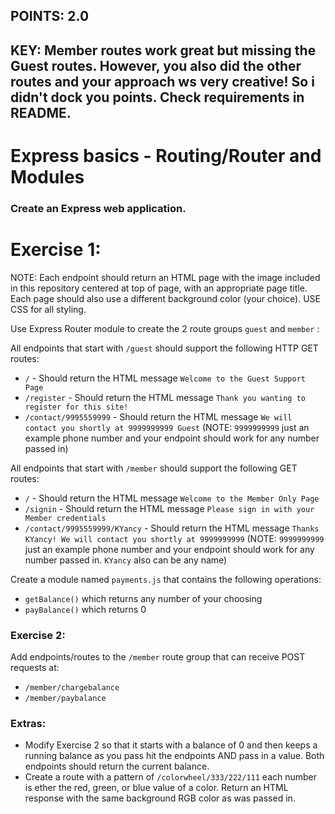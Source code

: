 ## POINTS: 2.0
## KEY: Member routes work great but missing the Guest routes. However, you also did the other routes and your approach ws very creative! So i didn't dock you points. Check requirements in README. 

# Express basics - Routing/Router and Modules

### Create an Express web application. 

# Exercise 1:
NOTE: Each endpoint should return an HTML page with the image included in this repository centered at top of page, with an appropriate page title. Each page should also use a different background color (your choice). USE CSS for all styling.
 
Use Express Router module to create the 2 route groups ```guest``` and ```member``` :

All endpoints that start with ```/guest``` should support the following HTTP GET routes:

* ```/``` - Should return the HTML message ```Welcome to the Guest Support Page```
* ```/register``` - Should return the HTML message ```Thank you wanting to register for this site!``` 
* ```/contact/9995559999``` - Should return the HTML message ```We will contact you shortly at 9999999999 Guest``` (NOTE: ```9999999999``` just an example phone number and your endpoint should work for any number passed in)


All endpoints that start with ```/member``` should support the following GET routes:

* ```/``` - Should return the HTML message ```Welcome to the Member Only Page```
* ```/signin``` - Should return the HTML message ```Please sign in with your Member credentials``` 
* ```/contact/9995559999/KYancy``` - Should return the HTML message ```Thanks KYancy! We will contact you shortly at 9999999999``` (NOTE: ```9999999999``` just an example phone number and your endpoint should work for any number passed in. ```KYancy``` also can be any name)

Create a module named ```payments.js``` that contains the following operations:
* ```getBalance()``` which returns any number of your choosing
* ```payBalance()``` which returns 0

### Exercise 2:
Add endpoints/routes to the ```/member``` route group that can receive POST requests at:
* ```/member/chargebalance```
* ```/member/paybalance```

### Extras:
* Modify Exercise 2 so that it starts with a balance of 0 and then keeps a running balance as you pass hit the endpoints AND pass in a value. Both endpoints should return the current balance.
* Create a route with a pattern of ```/colorwheel/333/222/111``` each number is ether the red, green, or blue value of a color. Return an HTML response with the same background RGB color as was passed in. 









